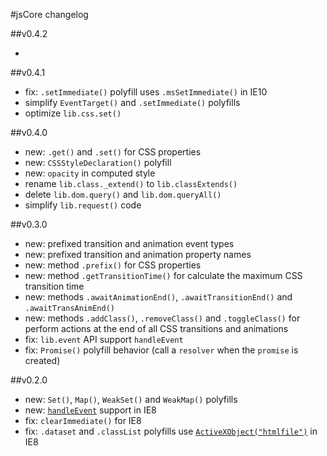 #jsCore changelog

##v0.4.2

 -

##v0.4.1

- fix: `.setImmediate()` polyfill uses `.msSetImmediate()` in IE10
- simplify `EventTarget()` and `.setImmediate()` polyfills
- optimize `lib.css.set()`

##v0.4.0

 - new: `.get()` and `.set()` for CSS properties
 - new: `CSSStyleDeclaration()` polyfill
 - new: `opacity` in computed style
 - rename `lib.class._extend()` to `lib.classExtends()`
 - delete `lib.dom.query()` and `lib.dom.queryAll()`
 - simplify `lib.request()` code

##v0.3.0

 - new: prefixed transition and animation event types
 - new: prefixed transition and animation property names
 - new: method `.prefix()` for CSS properties
 - new: method `.getTransitionTime()` for calculate the maximum CSS transition time
 - new: methods `.awaitAnimationEnd()`, `.awaitTransitionEnd()` and `.awaitTransAnimEnd()`
 - new: methods `.addClass()`, `.removeClass()` and `.toggleClass()` for perform actions at the end of all CSS transitions and animations
 - fix: `lib.event` API support `handleEvent`
 - fix: `Promise()` polyfill behavior (call a `resolver` when the `promise` is created)

##v0.2.0

- new: `Set()`, `Map()`, `WeakSet()` and `WeakMap()` polyfills
- new: [`handleEvent`](https://github.com/Octane/jsCore/issues/1) support in IE8
- fix: `clearImmediate()` for IE8
- fix: `.dataset` and `.classList` polyfills use [`ActiveXObject("htmlfile")`](https://github.com/es-shims/es5-shim/issues/152) in IE8
